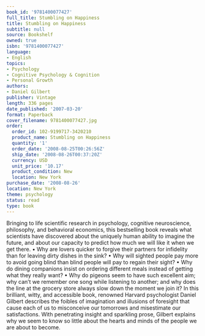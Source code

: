 ```yaml
---
book_id: '9781400077427'
full_title: Stumbling on Happiness
title: Stumbling on Happiness
subtitle: null
source: Bookshelf
owned: true
isbn: '9781400077427'
language:
- English
topics:
- Psychology
- Cognitive Psychology & Cognition
- Personal Growth
authors:
- Daniel Gilbert
publisher: Vintage
length: 336 pages
date_published: '2007-03-20'
format: Paperback
cover_filename: 9781400077427.jpg
order:
  order_id: 102-9199717-3420210
  product_name: Stumbling on Happiness
  quantity: '1'
  order_date: '2008-08-25T00:26:56Z'
  ship_date: '2008-08-26T00:37:20Z'
  currency: USD
  unit_price: '10.17'
  product_condition: New
  location: New York
purchase_date: '2008-08-26'
location: New York
theme: psychology
status: read
type: book
---
```

Bringing to life scientific research in psychology, cognitive neuroscience, philosophy, and behavioral economics, this bestselling book reveals what scientists have discovered about the uniquely human ability to imagine the future, and about our capacity to predict how much we will like it when we get there.
• Why are lovers quicker to forgive their partners for infidelity than for leaving dirty dishes in the sink?
• Why will sighted people pay more to avoid going blind than blind people will pay to regain their sight?
• Why do dining companions insist on ordering different meals instead of getting what they really want?
• Why do pigeons seem to have such excellent aim; why can’t we remember one song while listening to another; and why does the line at the grocery store always slow down the moment we join it?
In this brilliant, witty, and accessible book, renowned Harvard psychologist Daniel Gilbert describes the foibles of imagination and illusions of foresight that cause each of us to misconceive our tomorrows and misestimate our satisfactions. With penetrating insight and sparkling prose, Gilbert explains why we seem to know so little about the hearts and minds of the people we are about to become.
